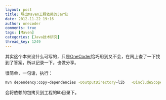 ```yaml
---
layout: post
title: 导出Maven工程依赖的Jar包
date: 2012-11-22 19:16
author: onecoder
comments: true
tags: [Maven]
categories: [Java技术研究]
thread_key: 1249
---
```

其实这个本来没什么可写的，只是<a href="http://www.coderli.com">OneCoder</a>恰巧用到又不会，在网上查了一下找到了答案，所以记录一下，也做分享。

很简单，一句话，执行：

```bash
mvn dependency:copy-dependencies -DoutputDirectory=lib   -DincludeScope=compile
```

会将依赖的包拷贝到工程的lib目录下。